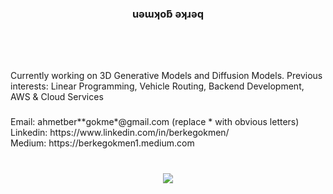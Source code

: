 <h3 align="center">uǝɯʞoƃ ǝʞɹǝq</h2>

###

<br clear="both">

###

<img align="right" height="0" src=""  />

###

<br clear="both">

<div>
  Currently working on 3D Generative Models and Diffusion Models.
  Previous interests: Linear Programming, Vehicle Routing, Backend Development, AWS & Cloud Services
</div>

###

<div>
  Email: ahmetber**gokme*@gmail.com (replace * with obvious letters)<br clear="both">
  Linkedin: https://www.linkedin.com/in/berkegokmen/<br clear="both">
  Medium: https://berkegokmen1.medium.com<br clear="both">
</div>

###

<br clear="both">

<div align="center">
  <img src="https://profile-counter.glitch.me/berkegokmen1/count.svg?"  />
</div>

###
